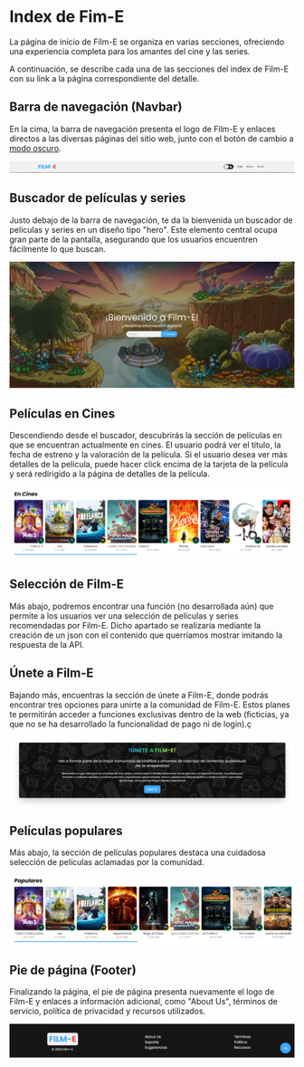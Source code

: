 # Index de Fim-E

La página de inicio de Film-E se organiza en varias secciones, ofreciendo una experiencia completa para los amantes del cine y las series.

A continuación, se describe cada una de las secciones del index de Film-E con su link a la página correspondiente del detalle.

## Barra de navegación (Navbar)

En la cima, la barra de navegación presenta el logo de Film-E y enlaces directos a las diversas páginas del sitio web, junto con el botón de cambio a [modo oscuro](modoOscuro.md).

[![Barra de navegación](images/navbar.png)](/comunes/#navbar)

## Buscador de películas y series

Justo debajo de la barra de navegación, te da la bienvenida un buscador de películas y series en un diseño tipo "hero". Este elemento central ocupa gran parte de la pantalla, asegurando que los usuarios encuentren fácilmente lo que buscan.

[![Buscador de películas y series](images/hero.png)](search.md)

## Películas en Cines

Descendiendo desde el buscador, descubrirás la sección de películas en que se encuentran actualmente en cines. El usuario podrá ver el título, la fecha de estreno y la valoración de la película. Si el usuario desea ver más detalles de la película, puede hacer click encima de la tarjeta de la película y será redirigido a la página de detalles de la película.

![Buscador de películas y series](images/enCine.png)

## Selección de Film-E

Más abajo, podremos encontrar una función (no desarrollada aún) que permite a los usuarios ver una selección de películas y series recomendadas por Film-E. Dicho apartado se realizaría mediante la creación de un json con el contenido que querríamos mostrar imitando la respuesta de la API.

## Únete a Film-E

Bajando más, encuentras la sección de únete a Film-E, donde podrás encontrar tres opciones para unirte a la comunidad de Film-E. Estos planes te permitirán acceder a funciones exclusivas dentro de la web (ficticias, ya que no se ha desarrollado la funcionalidad de pago ni de login).ç

![Únete a Film-E](images/unete.png)

## Películas populares

Más abajo, la sección de películas populares destaca una cuidadosa selección de películas aclamadas por la comunidad.

![Películas populares](images/populares.png)

## Pie de página (Footer)

Finalizando la página, el pie de página presenta nuevamente el logo de Film-E y enlaces a información adicional, como "About Us", términos de servicio, política de privacidad y recursos utilizados.

[![Pie de página](images/footer.png)](/comunes/#footer)
